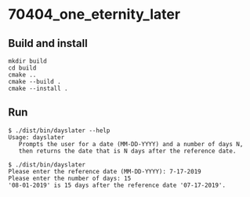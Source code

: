 # 70404_one_eternity_later

## Build and install

```console
mkdir build
cd build
cmake ..
cmake --build .
cmake --install .
```

## Run

```console
$ ./dist/bin/dayslater --help
Usage: dayslater
   Prompts the user for a date (MM-DD-YYYY) and a number of days N,
   then returns the date that is N days after the reference date.

$ ./dist/bin/dayslater
Please enter the reference date (MM-DD-YYYY): 7-17-2019
Please enter the number of days: 15
'08-01-2019' is 15 days after the reference date '07-17-2019'.
```

